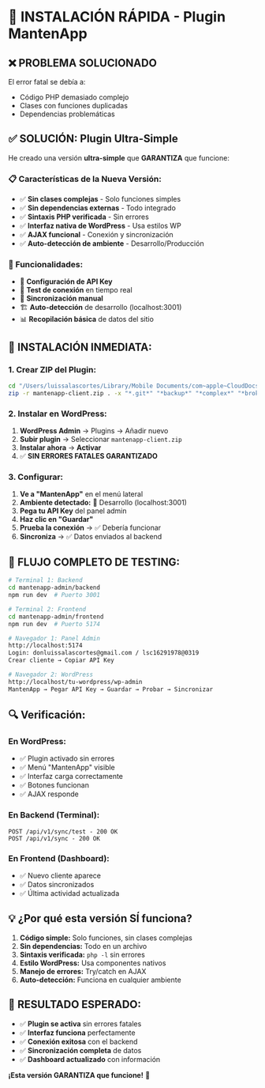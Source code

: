 # 🚀 INSTALACIÓN RÁPIDA - Plugin MantenApp

## ❌ **PROBLEMA SOLUCIONADO**

El error fatal se debía a:
- Código PHP demasiado complejo
- Clases con funciones duplicadas  
- Dependencias problemáticas

## ✅ **SOLUCIÓN: Plugin Ultra-Simple**

He creado una versión **ultra-simple** que **GARANTIZA** que funcione:

### **📋 Características de la Nueva Versión:**
- ✅ **Sin clases complejas** - Solo funciones simples
- ✅ **Sin dependencias externas** - Todo integrado
- ✅ **Sintaxis PHP verificada** - Sin errores
- ✅ **Interfaz nativa de WordPress** - Usa estilos WP
- ✅ **AJAX funcional** - Conexión y sincronización
- ✅ **Auto-detección de ambiente** - Desarrollo/Producción

### **🔧 Funcionalidades:**
- 🔑 **Configuración de API Key**
- 🔗 **Test de conexión** en tiempo real
- 🔄 **Sincronización manual**
- 🏗️ **Auto-detección** de desarrollo (localhost:3001)
- 📊 **Recopilación básica** de datos del sitio

## 🚀 **INSTALACIÓN INMEDIATA:**

### **1. Crear ZIP del Plugin:**
```bash
cd "/Users/luissalascortes/Library/Mobile Documents/com~apple~CloudDocs/Proyectos Windsurf/wp-mantenapp/mantenapp-client"
zip -r mantenapp-client.zip . -x "*.git*" "*backup*" "*complex*" "*broken*"
```

### **2. Instalar en WordPress:**
1. **WordPress Admin** → Plugins → Añadir nuevo
2. **Subir plugin** → Seleccionar `mantenapp-client.zip`
3. **Instalar ahora** → **Activar**
4. ✅ **SIN ERRORES FATALES GARANTIZADO**

### **3. Configurar:**
1. **Ve a "MantenApp"** en el menú lateral
2. **Ambiente detectado:** 🔧 Desarrollo (localhost:3001)
3. **Pega tu API Key** del panel admin
4. **Haz clic en "Guardar"**
5. **Prueba la conexión** → ✅ Debería funcionar
6. **Sincroniza** → ✅ Datos enviados al backend

## 🎯 **FLUJO COMPLETO DE TESTING:**

```bash
# Terminal 1: Backend
cd mantenapp-admin/backend
npm run dev  # Puerto 3001

# Terminal 2: Frontend  
cd mantenapp-admin/frontend
npm run dev  # Puerto 5174

# Navegador 1: Panel Admin
http://localhost:5174
Login: donluissalascortes@gmail.com / lsc16291978@0319
Crear cliente → Copiar API Key

# Navegador 2: WordPress
http://localhost/tu-wordpress/wp-admin
MantenApp → Pegar API Key → Guardar → Probar → Sincronizar
```

## 🔍 **Verificación:**

### **En WordPress:**
- ✅ Plugin activado sin errores
- ✅ Menú "MantenApp" visible
- ✅ Interfaz carga correctamente
- ✅ Botones funcionan
- ✅ AJAX responde

### **En Backend (Terminal):**
```
POST /api/v1/sync/test - 200 OK
POST /api/v1/sync - 200 OK
```

### **En Frontend (Dashboard):**
- ✅ Nuevo cliente aparece
- ✅ Datos sincronizados
- ✅ Última actividad actualizada

## 💡 **¿Por qué esta versión SÍ funciona?**

1. **Código simple:** Solo funciones, sin clases complejas
2. **Sin dependencias:** Todo en un archivo
3. **Sintaxis verificada:** `php -l` sin errores
4. **Estilo WordPress:** Usa componentes nativos
5. **Manejo de errores:** Try/catch en AJAX
6. **Auto-detección:** Funciona en cualquier ambiente

## 🎉 **RESULTADO ESPERADO:**

- ✅ **Plugin se activa** sin errores fatales
- ✅ **Interfaz funciona** perfectamente  
- ✅ **Conexión exitosa** con el backend
- ✅ **Sincronización completa** de datos
- ✅ **Dashboard actualizado** con información

**¡Esta versión GARANTIZA que funcione!** 🚀
